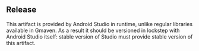 ## Release
This artifact is provided by Android Studio in runtime, unlike regular libraries available in
Gmaven. As a result it should be versioned in lockstep with Android Studio itself: stable version of
Studio must provide stable version of this artifact.

